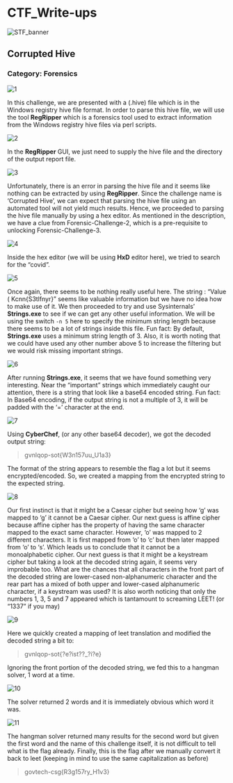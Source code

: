 # CTF_Write-ups

![STF_banner](https://user-images.githubusercontent.com/15940750/101498423-0b7d1300-39a7-11eb-8258-6e0c48625570.png)
## Corrupted Hive

### Category: Forensics
![1](https://user-images.githubusercontent.com/15940750/101498399-061fc880-39a7-11eb-8158-b622cfcd4368.png)

In this challenge, we are presented with a (.hive) file which is in the Windows registry hive file format. In order to parse this hive file, we will use the tool **RegRipper** which is a forensics tool used to extract information from the Windows registry hive files via perl scripts.

![2](https://user-images.githubusercontent.com/15940750/101498405-0750f580-39a7-11eb-936c-433e66f93e10.png)

In the **RegRipper** GUI, we just need to supply the hive file and the directory of the output report file. 

![3](https://user-images.githubusercontent.com/15940750/101498408-07e98c00-39a7-11eb-976c-c094e269454f.png)

Unfortunately, there is an error in parsing the hive file and it seems like nothing can be extracted by using **RegRipper**. Since the challenge name is ‘Corrupted Hive’, we can expect that parsing the hive file using an automated tool will not yield much results. Hence, we proceeded to parsing the hive file manually by using a hex editor.
As mentioned in the description, we have a clue from Forensic-Challenge-2, which is a pre-requisite to unlocking Forensic-Challenge-3. 

![4](https://user-images.githubusercontent.com/15940750/101498409-07e98c00-39a7-11eb-8f27-50fcd1c935dd.png)

Inside the hex editor (we will be using **HxD** editor here), we tried to search for the “covid”.

![5](https://user-images.githubusercontent.com/15940750/101498411-08822280-39a7-11eb-96d9-dcfc621ccf71.png)

Once again, there seems to be nothing really useful here. The string : “Value ( Kcnn{S3tlfnyr}” seems like valuable information but we have no idea how to make use of it.
We then proceeded to try and use Sysinternals’ **Strings.exe** to see if we can get any other useful information. We will be using the switch `-n 5` here to specify the minimum string length because there seems to be a lot of strings inside this file. Fun fact: By default, **Strings.exe** uses a minimum string length of 3. Also, it is worth noting that we could have used any other number above 5 to increase the filtering but we would risk missing important strings.

![6](https://user-images.githubusercontent.com/15940750/101498413-091ab900-39a7-11eb-8535-f6ab77484b52.png)

After running **Strings.exe**, it seems that we have found something very interesting. Near the “important” strings which immediately caught our attention, there is a string that look like a base64 encoded string. Fun fact: In Base64 encoding, if the output string is not a multiple of 3, it will be padded with the ‘=’ character at the end.

![7](https://user-images.githubusercontent.com/15940750/101498414-091ab900-39a7-11eb-93be-d9040e1a7f31.png)

Using **CyberChef**, (or any other base64 decoder), we got the decoded output string:
> gvnlqop-sot{W3n157uu_U1a3} 

The format of the string appears to resemble the flag a lot but it seems encrypted/encoded. So, we created a mapping from the encrypted string to the expected string.

![8](https://user-images.githubusercontent.com/15940750/101498415-09b34f80-39a7-11eb-8378-a497d5fec0e2.png)

Our first instinct is that it might be a Caesar cipher but seeing how ‘g’ was mapped to ‘g’ it cannot be a Caesar cipher. 
Our next guess is affine cipher because affine cipher has the property of having the same character mapped to the exact same character. However, ‘o’ was mapped to 2 different characters. It is first mapped from ‘o’ to ‘c’ but then later mapped from ‘o’ to ‘s’. Which leads us to conclude that it cannot be a monoalphabetic cipher. 
Our next guess is that it might be a keystream cipher but taking a look at the decoded string again, it seems very improbable too. What are the chances that all characters in the front part of the decoded string are lower-cased non-alphanumeric character and the rear part has a mixed of both upper and lower-cased alphanumeric character, if a keystream was used?
It is also worth noticing that only the numbers 1, 3, 5 and 7 appeared which is tantamount to screaming LEET! (or “1337” if you may)

![9](https://user-images.githubusercontent.com/15940750/101498417-0a4be600-39a7-11eb-8815-dc86cfa94fa7.png)

Here we quickly created a mapping of leet translation and modified the decoded string a bit to:
> gvnlqop-sot{?e?ist??_?i?e} 

Ignoring the front portion of the decoded string, we fed this to a hangman solver, 1 word at a time.

![10](https://user-images.githubusercontent.com/15940750/101498419-0a4be600-39a7-11eb-999f-2b67436b3cbd.png)

The solver returned 2 words and it is immediately obvious which word it was.

![11](https://user-images.githubusercontent.com/15940750/101498421-0ae47c80-39a7-11eb-8ea8-1e7b53221d54.png)

The hangman solver returned many results for the second word but given the first word and the name of this challenge itself, it is not difficult to tell what is the flag already.
Finally, this is the flag after we manually convert it back to leet (keeping in mind to use the same capitalization as before)
> govtech-csg{R3g157ry_H1v3} 


